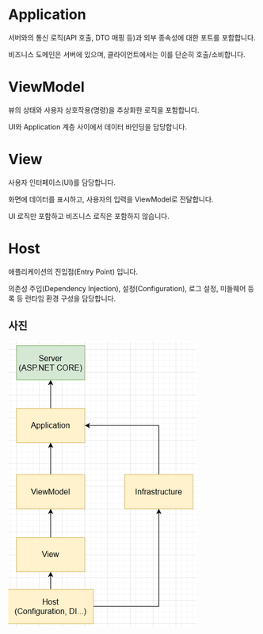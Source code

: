 # Application
서버와의 통신 로직(API 호출, DTO 매핑 등)과 외부 종속성에 대한 포트를 포함합니다.  

비즈니스 도메인은 서버에 있으며, 클라이언트에서는 이를 단순히 호출/소비합니다.

# ViewModel
뷰의 상태와 사용자 상호작용(명령)을 추상화한 로직을 포함합니다.  

UI와 Application 계층 사이에서 데이터 바인딩을 담당합니다.

# View
사용자 인터페이스(UI)를 담당합니다.

화면에 데이터를 표시하고, 사용자의 입력을 ViewModel로 전달합니다.

UI 로직만 포함하고 비즈니스 로직은 포함하지 않습니다.

# Host
애플리케이션의 진입점(Entry Point) 입니다.

의존성 주입(Dependency Injection), 설정(Configuration), 로그 설정, 미들웨어 등록 등
런타임 환경 구성을 담당합니다.

## 사진
![구조](image.png)